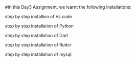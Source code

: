 #In this Day3 Assignment, we learnt the following installations:

step by step installion of Vs code

step by step installation of Python

step by step installation of Dart

step by step installation of flutter

step by step installation of mysql

